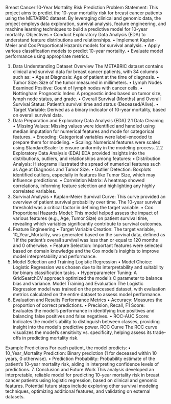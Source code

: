 Breast Cancer 10-Year Mortality Risk Prediction
Problem Statement:
This project aims to predict the 10-year mortality risk for breast cancer patients using the METABRIC dataset. By leveraging clinical and genomic data, the project employs data exploration, survival analysis, feature engineering, and machine learning techniques to build a predictive model for 10-year mortality.
Objectives
•	Conduct Exploratory Data Analysis (EDA) to understand feature distributions and relationships.
•	Implement Kaplan-Meier and Cox Proportional Hazards models for survival analysis.
•	Apply various classification models to predict 10-year mortality.
•	Evaluate model performance using appropriate metrics.
1. Data Understanding
Dataset Overview
The METABRIC dataset contains clinical and survival data for breast cancer patients, with 34 columns such as:
•	Age at Diagnosis: Age of patient at the time of diagnosis.
•	Tumor Size: Size of the tumor measured in millimeters.
•	Lymph Nodes Examined Positive: Count of lymph nodes with cancer cells.
•	Nottingham Prognostic Index: A prognostic index based on tumor size, lymph node status, and grade.
•	Overall Survival (Months) and Overall Survival Status: Patient’s survival time and status (Deceased/Alive).
•	Target Variable: Derived as a binary indicator of 10-year mortality, based on overall survival data.
2. Data Preparation and Exploratory Data Analysis (EDA)
2.1 Data Cleaning
•	Missing Values: Missing values were identified and handled using median imputation for numerical features and mode for categorical features.
•	Encoding: Categorical variables were label-encoded to prepare them for modeling.
•	Scaling: Numerical features were scaled using StandardScaler to ensure uniformity in the modeling process.
2.2 Exploratory Data Analysis (EDA)
EDA provided insights into the distributions, outliers, and relationships among features:
•	Distribution Analysis: Histograms illustrated the spread of numerical features such as Age at Diagnosis and Tumor Size.
•	Outlier Detection: Boxplots identified outliers, especially in features like Tumor Size, which may influence predictions.
•	Correlation Matrix: A heatmap showed correlations, informing feature selection and highlighting any highly correlated variables.
3. Survival Analysis
•	Kaplan-Meier Survival Curve: This curve provided an overview of patient survival probability over time. The 10-year survival threshold was a critical factor in defining the target variable.
•	Cox Proportional Hazards Model: This model helped assess the impact of various features (e.g., Age, Tumor Size) on patient survival time, revealing which variables significantly contribute to survival outcomes.
4. Feature Engineering
•	Target Variable Creation: The target variable, 10_Year_Mortality, was generated based on the survival data, defined as 1 if the patient’s overall survival was less than or equal to 120 months and 0 otherwise.
•	Feature Selection: Important features were selected based on domain knowledge and the Cox model’s insights to improve model interpretability and performance.
5. Model Selection and Training
Logistic Regression
•	Model Choice: Logistic Regression was chosen due to its interpretability and suitability for binary classification tasks.
•	Hyperparameter Tuning: A GridSearchCV approach optimized the model’s C parameter to balance bias and variance.
Model Training and Evaluation
The Logistic Regression model was trained on the processed dataset, with evaluation metrics calculated on the entire dataset to assess model performance.
6. Evaluation and Results
Performance Metrics
•	Accuracy: Measures the proportion of correct predictions.
•	Precision, Recall, F1 Score: Evaluates the model’s performance in identifying true positives and balancing false positives and false negatives.
•	ROC-AUC Score: Indicates the model’s ability to distinguish between classes, providing insight into the model’s predictive power.
ROC Curve
The ROC curve visualizes the model’s sensitivity vs. specificity, helping assess its trade-offs in predicting mortality risk.
 
Example Predictions
For each patient, the model predicts:
•	10_Year_Mortality Prediction: Binary prediction (1 for deceased within 10 years, 0 otherwise).
•	Prediction Probability: Probability estimate of the patient’s 10-year mortality risk, aiding in interpreting confidence levels of predictions.
7. Conclusion and Future Work
This analysis developed an interpretable, reliable model for predicting 10-year mortality risk in breast cancer patients using logistic regression, based on clinical and genomic features. Potential future steps include exploring other survival modeling techniques, optimizing additional features, and validating on external datasets.

